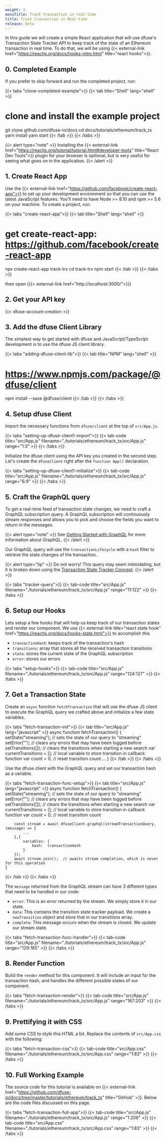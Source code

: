 ```yaml
---
weight: 3
menuTitle: Track transaction in real-time
title: Track transaction in Real-time
release: beta
---
```

In this guide we will create a simple React application that will use dfuse's Transaction State Tracker API to keep track of the state of an Ethereum transaction in real time. To do that, we will be using {{< external-link href="https://reactjs.org/docs/hooks-intro.html" title="react hooks">}}.

## 0. Completed Example

If you prefer to skip forward and run the completed project, run:

{{< tabs "clone-completed-example">}}
{{< tab title="Shell" lang="shell" >}}
# clone and install the example project
git clone github.com/dfuse-io/docs
cd docs/tutorials/ethereum/track_tx
yarn install
yarn start
{{< /tab >}}
{{< /tabs >}}

{{< alert type="note" >}}
Installing the {{< external-link href="https://reactjs.org/tutorial/tutorial.html#developer-tools" title="React Dev Tools">}} plugin for your browser is optional, but is very useful for seeing what goes on in the application.
{{< /alert >}}


## 1. Create React App
Use the {{< external-link href="https://github.com/facebook/create-react-app">}} to set up your development environment so that you can use the latest JavaScript features. You’ll need to have Node >= 8.10 and npm >= 5.6 on your machine. To create a project, run:

{{< tabs "create-react-app">}}
{{< tab title="Shell" lang="shell" >}}
# get create-react-app: https://github.com/facebook/create-react-app
npx create-react-app track-trx
cd track-trx
npm start
{{< /tab >}}
{{< /tabs >}}

then open ({{< external-link href="http://localhost:3000/">}})

## 2. Get your API key

{{< dfuse-account-creation >}}

## 3. Add the dfuse Client Library

The simplest way to get started with dfuse and JavaScript/TypeScript development is to use the dfuse JS client library.

{{< tabs "adding-dfuse-client-lib">}}
{{< tab title="NPM" lang="shell" >}}
# https://www.npmjs.com/package/@dfuse/client
npm install --save @dfuse/client
{{< /tab >}}
{{< /tabs >}}

## 4. Setup dfuse Client

Import the necessary functions from `dfuse/client` at the top of `src/App.js`.

{{< tabs "setting-up-dfuse-client1-import">}}
{{< tab-code title="src/App.js" filename="./tutorials/ethereum/track_tx/src/App.js" range="1:3" >}}
{{< /tabs >}}

Initialize the dfuse client using the API key you created in the second step. Let's create the `dfuseClient` right after the `function App()` declaration.

{{< tabs "setting-up-dfuse-client1-initialize">}}
{{< tab-code title="src/App.js" filename="./tutorials/ethereum/track_tx/src/App.js" range="6:9" >}}
{{< /tabs >}}

## 5. Craft the GraphQL query

To get a real-time feed of transaction state changes, we need to craft a GraphQL subscription query. A GraphQL subscription will continuously stream responses and allows you to pick and choose the fields you want to return in the messages.

{{< alert type="note" >}}
See [Getting Started with GraphQL](/guides/core-concepts/graphql/) for more information about GraphQL.
{{< /alert >}}

Our GraphQL query will use the `transactionLifecycle` with a `hash` filter to retrieve the state changes of the transaction.

{{< alert type="tip" >}}
Do not worry! This query may seem intimidating, but it is broken down using the [Transaction State Tracker Concept](/guides/ethereum/concepts/trx_lifecycle/).
{{< /alert >}}

{{< tabs "tracker-query">}}
{{< tab-code title="src/App.js" filename="./tutorials/ethereum/track_tx/src/App.js" range="11:122" >}}
{{< /tabs >}}

## 6. Setup our Hooks

Lets setup a few hooks that will help us keep track of our transaction states and render our component. We use {{< external-link title="react state hook" href="https://reactjs.org/docs/hooks-state.html">}} to accomplish this.

* `transactionHash`: keeps track of the transaction's hash
* `transitions`: array that stores all the received transaction transitions
* `state`: stores the current state of the GraphQL subscription
* `error`: stores our errors

{{< tabs "setup-hooks">}}
{{< tab-code title="src/App.js" filename="./tutorials/ethereum/track_tx/src/App.js" range="124:127" >}}
{{< /tabs >}}

## 7. Get a Transaction State

Create an `async` function `fetchTransaction` that will use the dfuse JS client to execute the GraphQL query we crafted above and initialize a few state variables.

{{< tabs "fetch-transaction-init">}}
{{< tab title="src/App.js" lang="javascript" >}}
    async function fetchTransaction() {
        setState("streaming");          // sets the state of our query to "streaming"
        setError("");                   // clears any errors that may have been logged before
        setTransitions([]);             // clears the transitions when starting a new search
        var currentTransitions = [];    // local variable to store transition in callback function
        var count = 0;                  // reset transition count
        ...
    }
{{< /tab >}}
{{< /tabs >}}

Use the dfuse client with the GraphQL query and set our transaction hash as a variable.

{{< tabs "fetch-transaction-func-setup">}}
{{< tab title="src/App.js" lang="javascript" >}}
    async function fetchTransaction() {
        setState("streaming");          // sets the state of our query to "streaming"
        setError("");                   // clears any errors that may have been logged before
        setTransitions([]);             // clears the transitions when starting a new search
        var currentTransitions = [];    // local variable to store transition in callback function
        var count = 0;                  // reset transition count

        const stream = await dfuseClient.graphql(streamTransactionQuery, (message) => {
            ...
        },{
            variables: {
                hash:  transactionHash
            }
        });
        await stream.join();  // awaits stream completion, which is never for this operation
    }
{{< /tab >}}
{{< /tabs >}}

The `message` returned from the GraphQL stream can have 3 different types that need to be handled in our code:

* `error`: This is an error returned by the stream. We simply store it in our state.
* `data`: This contains the transition state tracker payload. We create a `newTransition` object and store that in our transitions array.
* `complete`: This message occurs when the stream is closed. We update our stream state.

{{< tabs "fetch-transaction-func-handler">}}
{{< tab-code title="src/App.js" filename="./tutorials/ethereum/track_tx/src/App.js" range="129:165" >}}
{{< /tabs >}}

## 8. Render Function

Build the `render` method for this component. It will include an input for the transaction hash, and handles the different possible states of our component.

{{< tabs "fetch-transaction-render">}}
{{< tab-code title="src/App.js" filename="./tutorials/ethereum/track_tx/src/App.js" range="167:203" >}}
{{< /tabs >}}

## 9. Prettifying it with CSS

Add some CSS to style this HTML a bit. Replace the contents of `src/App.css` with the following:

{{< tabs "fetch-transaction-css">}}
{{< tab-code title="src/App.css" filename="./tutorials/ethereum/track_tx/src/App.css" range="1:83" >}}
{{< /tabs >}}

## 10. Full Working Example

The source code for this tutorial is available on {{< external-link href="https://github.com/dfuse-io/docs/tree/master/tutorials/ethereum/track_tx" title="GitHub" >}}. Below are the code files discussed on this page.

{{< tabs "fetch-transaction-full-app">}}
{{< tab-code title="src/App.js" filename="./tutorials/ethereum/track_tx/src/App.js" range="1:206" >}}
{{< tab-code title="src/App.css" filename="./tutorials/ethereum/track_tx/src/App.css" range="1:83" >}}
{{< /tabs >}}
